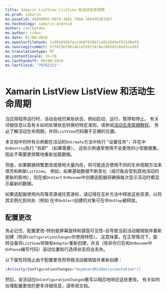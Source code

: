 ```yaml
---
title: Xamarin ListView ListView 和活动生命周期
ms.prod: xamarin
ms.assetid: 40840D03-6074-30A2-74DA-3664703E3367
ms.technology: xamarin-android
author: conceptdev
ms.author: crdun
ms.date: 02/06/2018
ms.openlocfilehash: 1c093d3d67ace3b0f9186fca8226d4ef631d9af0
ms.sourcegitcommit: 57f815bf0024b1afe9754c0e28054fc0a53ce302
ms.translationtype: MT
ms.contentlocale: zh-CN
ms.lasthandoff: 09/06/2019
ms.locfileid: "70762311"
---
```

# <a name="xamarinandroid-listview-and-the-activity-lifecycle"></a>Xamarin ListView ListView 和活动生命周期

当应用程序运行时，活动会经历某些状态，例如启动、运行、暂停和停止。 有关详细信息以及有关如何处理状态转换的特定准则，请参阅[活动生命周期教程](~/android/app-fundamentals/activity-lifecycle/index.md)。
务必了解活动生命周期，并将`ListView`代码置于正确的位置。

本文档中的所有示例都在活动的`OnCreate`方法中执行 "设置任务"，并在中`OnDestroy`执行 "拆卸" （如果需要）。 这些示例通常使用不会更改的小型数据集，因此不需要更频繁地重新加载数据。

但是，如果数据频繁更改或使用大量内存，则可能适合使用不同的生命周期方法来填充和刷新`ListView`。 例如，如果基础数据不断变化（或可能会受到其他活动的更新的影响），则在或`OnStart` `OnResume`中创建适配器将确保每次显示活动时都显示最新的数据。

如果适配器使用内存等资源或托管游标，请记得在互补方法中释放这些资源，以将其实例化到何处（例如 在中`OnStart`创建的对象可在中`OnStop`被释放。

## <a name="configuration-changes"></a>配置更改

务必记住，配置更改&ndash;特别是屏幕旋转和键盘可见性&ndash;会导致当前活动被销毁并重新创建（除非`ConfigurationChanges`你使用特性）。 这意味着，在正常情况下，旋转设备将`ListView`导致和`Adapter`重新创建，并且（除非你已在和`OnResume`中`OnPause`编写代码）滚动位置和行选择状态将会丢失。

以下属性将阻止由于配置更改而导致活动被销毁并重新创建：

```csharp
[Activity(ConfigurationChanges="keyboardHidden|orientation")]
```

然后，该活动应`OnConfigurationChanged`重写以相应地响应这些更改。 有关如何处理配置更改的更多详细信息，请参阅文档。

